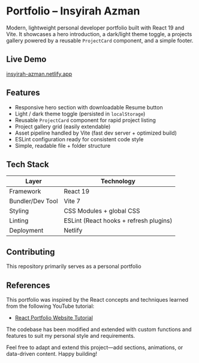 ﻿# Portfolio – Insyirah Azman


Modern, lightweight personal developer portfolio built with React 19 and Vite. It showcases a hero introduction, a dark/light theme toggle, a projects gallery powered by a reusable `ProjectCard` component, and a simple footer.

## Live Demo

[insyirah-azman.netlify.app](https://insyirah-azman.netlify.app/)

## Features

- Responsive hero section with downloadable Resume button
- Light / dark theme toggle (persisted in `localStorage`)
- Reusable `ProjectCard` component for rapid project listing
- Project gallery grid (easily extendable)
- Asset pipeline handled by Vite (fast dev server + optimized build)
- ESLint configuration ready for consistent code style
- Simple, readable file + folder structure

## Tech Stack

| Layer            | Technology |
|------------------|------------|
| Framework        | React 19   |
| Bundler/Dev Tool | Vite 7     |
| Styling          | CSS Modules + global CSS |
| Linting          | ESLint (React hooks + refresh plugins) |
| Deployment       | Netlify    |

## Contributing

This repository primarily serves as a personal portfolio

## References

This portfolio was inspired by the React concepts and techniques learned from the following YouTube tutorial:

- [React Portfolio Website Tutorial](https://youtu.be/ZpIel9cv4Jk?si=wLtkvWUw8PFAhp0u)

The codebase has been modified and extended with custom functions and features to suit my personal style and requirements.

Feel free to adapt and extend this project—add sections, animations, or data-driven content. Happy building!